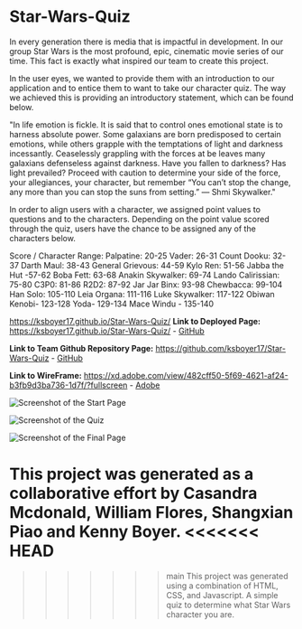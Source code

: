 # Star-Wars-Quiz

In every generation there is media that is impactful in development. In our group Star Wars is the most profound, epic, cinematic movie series of our time. This fact is exactly what inspired our team to create this project.

In the user eyes, we wanted to provide them with an introduction to our application and to entice them to want to take our character quiz. The way we achieved this is providing an introductory statement, which can be found below.

"In life emotion is fickle. It is said that to control ones emotional state is to harness absolute power. Some galaxians are born predisposed to certain emotions, while others grapple with the temptations of light and darkness incessantly. Ceaselessly grappling with the forces at be leaves many galaxians defenseless against darkness. Have you fallen to darkness? Has light prevailed? Proceed with caution to determine your side of the force, your allegiances, your character, but remember “You can’t stop the change, any more than you can stop the suns from setting.” — Shmi Skywalker."

In order to align users with a character, we assigned point values to questions and to the characters. Depending on the point value scored through the quiz, users have the chance to be assigned any of the characters below.

Score / Character Range:
Palpatine: 20-25
Vader: 26-31
Count Dooku: 32-37
Darth Maul: 38-43
General Grievous: 44-59
Kylo Ren: 51-56
Jabba the Hut -57-62
Boba Fett: 63-68
Anakin Skywalker: 69-74
Lando Calirissian: 75-80
C3P0: 81-86
R2D2: 87-92
Jar Jar Binx: 93-98
Chewbacca: 99-104
Han Solo: 105-110
Leia Organa: 111-116
Luke Skywalker: 117-122
Obiwan Kenobi- 123-128
Yoda- 129-134
Mace Windu - 135-140

https://ksboyer17.github.io/Star-Wars-Quiz/
**Link to Deployed Page:**
https://ksboyer17.github.io/Star-Wars-Quiz/ -
[GitHub](https://ksboyer17.github.io/Star-Wars-Quiz/ )


**Link to Team Github Repository Page:**
https://github.com/ksboyer17/Star-Wars-Quiz -
[GitHub](https://github.com/ksboyer17/Star-Wars-Quiz )

**Link to WireFrame:**
 https://xd.adobe.com/view/482cff50-5f69-4621-af24-b3fb9d3ba736-1d7f/?fullscreen -
[Adobe](https://xd.adobe.com/view/482cff50-5f69-4621-af24-b3fb9d3ba736-1d7f/?fullscreen)

![Screenshot of the Start Page]()

![Screenshot of the Quiz]()

![Screenshot of the Final Page]()

This project was generated as a collaborative effort by Casandra Mcdonald, William Flores, Shangxian Piao and Kenny Boyer.
<<<<<<< HEAD
=======

>>>>>>> main
This project was generated using a combination of HTML, CSS, and Javascript.
A simple quiz to determine what Star Wars character you are.


